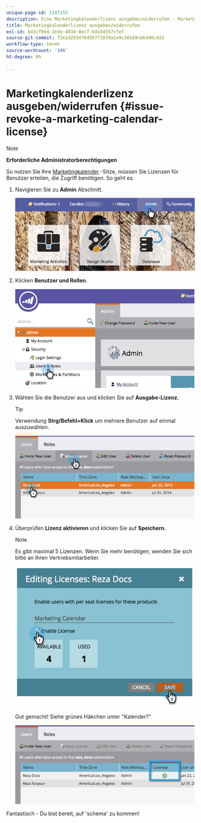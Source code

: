 ```yaml
---
unique-page-id: 1147255
description: Eine Marketingkalenderlizenz ausgeben/widerrufen - Marketo Docs - Produktdokumentation
title: Marketingkalenderlizenz ausgeben/widerrufen
exl-id: b43cf0e4-3e3e-4034-8ecf-bda34557cfef
source-git-commit: 72e1d29347bd5b77107da1e9c30169cb6490c432
workflow-type: tm+mt
source-wordcount: '108'
ht-degree: 0%

---
```


# Marketingkalenderlizenz ausgeben/widerrufen {#issue-revoke-a-marketing-calendar-license}

>[!NOTE]
>
>**Erforderliche Administratorberechtigungen**

So nutzen Sie Ihre [Marketingkalender](/help/marketo/product-docs/core-marketo-concepts/marketing-calendar/understanding-the-calendar/navigating-the-marketing-calendar.md) -Sitze, müssen Sie Lizenzen für Benutzer erteilen, die Zugriff benötigen. So geht es.

1. Navigieren Sie zu **Admin** Abschnitt.

   ![](assets/adminhand.png)

1. Klicken **Benutzer und Rollen**.

   ![](assets/2.png)

1. Wählen Sie die Benutzer aus und klicken Sie auf **Ausgabe-Lizenz.**

   >[!TIP]
   >
   >Verwendung **Strg/Befehl+Klick** um mehrere Benutzer auf einmal auszuwählen.

   ![](assets/3.png)

1. Überprüfen **Lizenz aktivieren** und klicken Sie auf **Speichern.**

   >[!NOTE]
   >
   >Es gibt maximal 5 Lizenzen. Wenn Sie mehr benötigen, wenden Sie sich bitte an Ihren Vertriebsmitarbeiter.

   ![](assets/4.png)

   Gut gemacht! Siehe grünes Häkchen unter &quot;Kalender?&quot;

   ![](assets/5.png)

Fantastisch - Du bist bereit, auf &#39;schema&#39; zu kommen!
